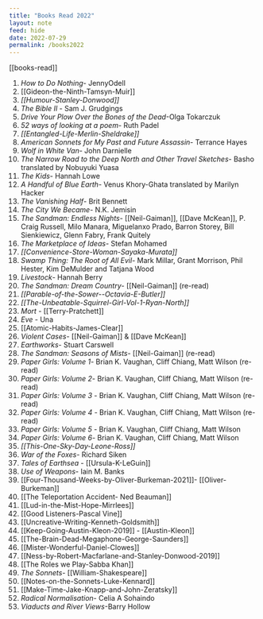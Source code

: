 ```yaml
---
title: "Books Read 2022"
layout: note
feed: hide
date: 2022-07-29
permalink: /books2022
---
```

[[books-read]]

1. *How to Do Nothing*- JennyOdell
2.  [[Gideon-the-Ninth-Tamsyn-Muir]] 
3.  *[[Humour-Stanley-Donwood]]*
4.  *The Bible II* - Sam J. Grudgings
5.  *Drive Your Plow Over the Bones of the Dead*-Olga Tokarczuk
6.  *52 ways of looking at a poem*- Ruth Padel
7.  *[[Entangled-Life-Merlin-Sheldrake]]*
8.  *American Sonnets for My Past and Future Assassin*- Terrance Hayes
9.  *Wolf in White Van*- John Darnielle
10. *The Narrow Road to the Deep North and Other Travel Sketches*- Basho translated by Nobuyuki Yuasa
11. *The Kids*- Hannah Lowe
12. *A Handful of Blue Earth*- Venus Khory-Ghata translated by Marilyn Hacker
13. *The Vanishing Half*- Brit Bennett
14. *The City We Became*- N.K. Jemisin
15. *The Sandman: Endless Nights*- [[Neil-Gaiman]], [[Dave McKean]], P. Craig Russell, Milo Manara, Miguelanxo Prado, Barron Storey, Bill Sienkiewicz, Glenn Fabry, Frank Quitely
16. *The Marketplace of Ideas*- Stefan Mohamed
17. *[[Convenience-Store-Woman-Sayaka-Murata]]*
18. *Swamp Thing: The Root of All Evil*- Mark Millar, Grant Morrison, Phil Hester, Kim DeMulder and Tatjana Wood
19. *Livestock*- Hannah Berry
20. *The Sandman: Dream Country*- [[Neil-Gaiman]] (re-read)
21. *[[Parable-of-the-Sower--Octavia-E-Butler]]*
22. *[[The-Unbeatable-Squirrel-Girl-Vol-1-Ryan-North]]*
23. *Mort* - [[Terry-Pratchett]]
24. *Eve* - Una
25.  [[Atomic-Habits-James-Clear]]
26. *Violent Cases*- [[Neil-Gaiman]] & [[Dave McKean]]
27. *Earthworks*- Stuart Carswell
28. *The Sandman: Seasons of Mists*- [[Neil-Gaiman]] (re-read) 
29. *Paper Girls: Volume 1*- Brian K. Vaughan, Cliff Chiang, Matt Wilson (re-read) 
30. *Paper Girls: Volume 2*- Brian K. Vaughan, Cliff Chiang, Matt Wilson (re-read) 
31. *Paper Girls: Volume 3* - Brian K. Vaughan, Cliff Chiang, Matt Wilson (re-read) 
32. *Paper Girls: Volume 4* - Brian K. Vaughan, Cliff Chiang, Matt Wilson (re-read) 
33. *Paper Girls: Volume 5* - Brian K. Vaughan, Cliff Chiang, Matt Wilson 
34. *Paper Girls: Volume 6*- Brian K. Vaughan, Cliff Chiang, Matt Wilson
35. *[[This-One-Sky-Day-Leone-Ross]]*
36. *War of the Foxes*- Richard Siken
37. *Tales of Earthsea* - [[Ursula-K-LeGuin]]
38. *Use of Weapons*- Iain M. Banks
39. [[Four-Thousand-Weeks-by-Oliver-Burkeman-2021]]- [[Oliver-Burkeman]]
40. [[The Teleportation Accident- Ned Beauman]]
41. [[Lud-in-the-Mist-Hope-Mirrlees]]
42. [[Good Listeners-Pascal Vine]]
43. [[Uncreative-Writing-Kenneth-Goldsmith]]
44. [[Keep-Going-Austin-Kleon-2019]] - [[Austin-Kleon]]
45. [[The-Brain-Dead-Megaphone-George-Saunders]]
46. [[Mister-Wonderful-Daniel-Clowes]]
47. [[Ness-by-Robert-Macfarlane-and-Stanley-Donwood-2019]]
48. [[The Roles we Play-Sabba Khan]]
49. *The Sonnets*- [[William-Shakespeare]]
50. [[Notes-on-the-Sonnets-Luke-Kennard]]
51. [[Make-Time-Jake-Knapp-and-John-Zeratsky]]
52. *Radical Normalisation*- Celia A Sohaindo
53. *Viaducts and River Views*-Barry Hollow
